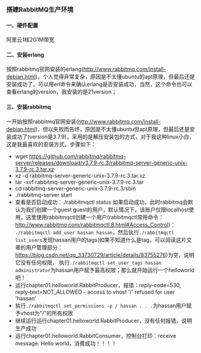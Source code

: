 
### 搭建RabbitMQ生产环境
#### 一、硬件配置
阿里云1核2G1M带宽
#### 二、安装erlang
按照rabbitmq官网安装的erlang(http://www.rabbitmq.com/install-debian.html)，个人觉得非常复杂，原因是不太懂ubuntu的apt原理，但最后还是安装成功了，可以用erl命令来确认erlang是否安装成功，当然，这个命令也可以查看erlang的version，我安装的是21version；
#### 三、安装rabbitmq
一开始按照rabbitmq官网安装(http://www.rabbitmq.com/install-debian.html)，但以失败而告终，原因是不太懂ubuntu但apt原理，但最后还是安装成功了(version是3.7.9)，采用的是解压安装包的方式，对于我这种linux小白，这是我最喜欢的安装方式，步骤如下：
* wget https://github.com/rabbitmq/rabbitmq-server/releases/download/v3.7.9-rc.3/rabbitmq-server-generic-unix-3.7.9-rc.3.tar.xz
* xz -d rabbitmq-server-generic-unix-3.7.9-rc.3.tar.xz
* tar -xvf rabbitmq-server-generic-unix-3.7.9-rc.3.tar
* cd rabbitmq-server-generic-unix-3.7.9-rc.3/sbin
* ./rabbitmq-server start
* 查看是否启动成功：./rabbitmqctl status
如果启动成功，此时rabbitmq会默认为我们创建一个guest guest的用户，默认情况下，该账户仅限localhost使用，这里使用rabbitmqctl创建一个用户(rabbitmqctl常用命令：http://www.rabbitmq.com/rabbitmqctl.8.html#Access_Control)：
```./rabbitmqctl add_user hassan hassan```，然后执行```./rabbitmqctl list_users```发现hassan用户的tags(如果不知道什么是tag，可以阅读这片文章的用户管理部分：https://blog.csdn.net/qq_33730729/article/details/83755276)为空，说明它没有任何权限，
执行```./rabbitmqctl set_user_tags hassan administrator```为hassan用户赋予最高权限；那么就开始运行一个helloworld吧！
* 运行chapter01.helloworld.RabbitProducer，报错：reply-code=530, reply-text=NOT_ALLOWED - access to vhost '/' refused for user 'hassan'
* 执行```./rabbitmqctl set_permissions -p / hassan . . .```为hassan用户赋予vhost为"/"的所有权限
* 继续运行运行chapter01.helloworld.RabbitProducer，没有任何报错，说明生产成功
* 运行chapter01.helloworld.RabbitConsumer，控制台打印：receive message: Hello world，消费成功！！！！
